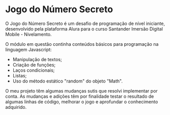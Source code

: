 # Jogo do Número Secreto

O Jogo do Número Secreto é um desafio de programação de nível iniciante, desenvolvido pela plataforma Alura para o curso Santander Imersão Digital Mobile - Nivelamento.

O módulo em questão continha conteúdos básicos para programação na linguagem Javascript:
- Manipulação de textos;
- Criação de funções;
- Laços condicionais;
- Listas;
- Uso do método estático "random" do objeto "Math".

O meu projeto têm algumas mudanças sutis que resolvi implementar por conta. As mudanças e adições têm por finalidade testar o resultado de algumas linhas de código, melhorar o jogo e aprofundar o conhecimento adquirido.
